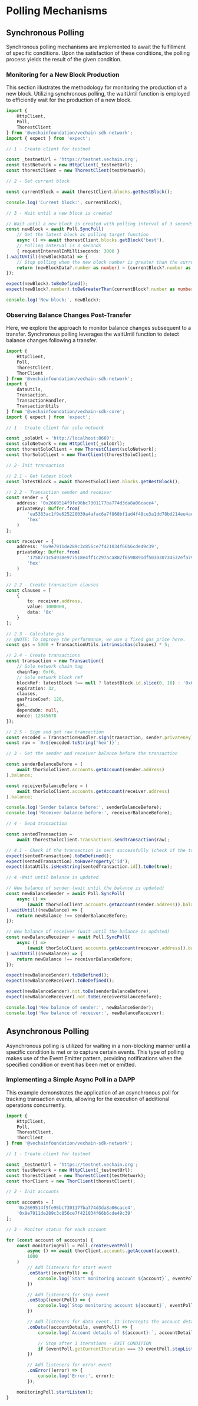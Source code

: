 # Polling Mechanisms

## Synchronous Polling

Synchronous polling mechanisms are implemented to await the fulfillment of specific conditions. Upon the satisfaction of these conditions, the polling process yields the result of the given condition.

### Monitoring for a New Block Production
This section illustrates the methodology for monitoring the production of a new block. Utilizing synchronous polling, the waitUntil function is employed to efficiently wait for the production of a new block.

```typescript { name=sync-poll-wait-new-block, category=example }
import {
    HttpClient,
    Poll,
    ThorestClient
} from '@vechainfoundation/vechain-sdk-network';
import { expect } from 'expect';

// 1 - Create client for testnet

const _testnetUrl = 'https://testnet.vechain.org';
const testNetwork = new HttpClient(_testnetUrl);
const thorestClient = new ThorestClient(testNetwork);

// 2 - Get current block

const currentBlock = await thorestClient.blocks.getBestBlock();

console.log('Current block:', currentBlock);

// 3 - Wait until a new block is created

// Wait until a new block is created with polling interval of 3 seconds
const newBlock = await Poll.SyncPoll(
    // Get the latest block as polling target function
    async () => await thorestClient.blocks.getBlock('best'),
    // Polling interval is 3 seconds
    { requestIntervalInMilliseconds: 3000 }
).waitUntil((newBlockData) => {
    // Stop polling when the new block number is greater than the current block number
    return (newBlockData?.number as number) > (currentBlock?.number as number);
});

expect(newBlock).toBeDefined();
expect(newBlock?.number).toBeGreaterThan(currentBlock?.number as number);

console.log('New block:', newBlock);

```

### Observing Balance Changes Post-Transfer
Here, we explore the approach to monitor balance changes subsequent to a transfer. Synchronous polling leverages the waitUntil function to detect balance changes following a transfer.

```typescript { name=sync-poll-wait-balance-update, category=example }
import {
    HttpClient,
    Poll,
    ThorestClient,
    ThorClient
} from '@vechainfoundation/vechain-sdk-network';
import {
    dataUtils,
    Transaction,
    TransactionHandler,
    TransactionUtils
} from '@vechainfoundation/vechain-sdk-core';
import { expect } from 'expect';

// 1 - Create client for solo network

const _soloUrl = 'http://localhost:8669';
const soloNetwork = new HttpClient(_soloUrl);
const thorestSoloClient = new ThorestClient(soloNetwork);
const thorSoloClient = new ThorClient(thorestSoloClient);

// 2- Init transaction

// 2.1 - Get latest block
const latestBlock = await thorestSoloClient.blocks.getBestBlock();

// 2.2 - Transaction sender and receiver
const sender = {
    address: '0x2669514f9fe96bc7301177ba774d3da8a06cace4',
    privateKey: Buffer.from(
        'ea5383ac1f9e625220039a4afac6a7f868bf1ad4f48ce3a1dd78bd214ee4ace5',
        'hex'
    )
};

const receiver = {
    address: '0x9e7911de289c3c856ce7f421034f66b6cde49c39',
    privateKey: Buffer.from(
        '1758771c54938e977518e4ff1c297aca882f6598891df503030734532efa790e',
        'hex'
    )
};

// 2.2 - Create transaction clauses
const clauses = [
    {
        to: receiver.address,
        value: 1000000,
        data: '0x'
    }
];

// 2.3 - Calculate gas
// @NOTE: To improve the performance, we use a fixed gas price here.
const gas = 5000 + TransactionUtils.intrinsicGas(clauses) * 5;

// 2.4 - Create transactions
const transaction = new Transaction({
    // Solo network chain tag
    chainTag: 0xf6,
    // Solo network block ref
    blockRef: latestBlock !== null ? latestBlock.id.slice(0, 18) : '0x0',
    expiration: 32,
    clauses,
    gasPriceCoef: 128,
    gas,
    dependsOn: null,
    nonce: 12345678
});

// 2.5 - Sign and get raw transaction
const encoded = TransactionHandler.sign(transaction, sender.privateKey).encoded;
const raw = `0x${encoded.toString('hex')}`;

// 3 - Get the sender and receiver balance before the transaction

const senderBalanceBefore = (
    await thorSoloClient.accounts.getAccount(sender.address)
).balance;

const receiverBalanceBefore = (
    await thorSoloClient.accounts.getAccount(receiver.address)
).balance;

console.log('Sender balance before:', senderBalanceBefore);
console.log('Receiver balance before:', receiverBalanceBefore);

// 4 - Send transaction

const sentedTransaction =
    await thorestSoloClient.transactions.sendTransaction(raw);

// 4.1 - Check if the transaction is sent successfully (check if the transaction id is a valid hex string)
expect(sentedTransaction).toBeDefined();
expect(sentedTransaction).toHaveProperty('id');
expect(dataUtils.isHexString(sentedTransaction.id)).toBe(true);

// 4 -Wait until balance is updated

// New balance of sender (wait until the balance is updated)
const newBalanceSender = await Poll.SyncPoll(
    async () =>
        (await thorSoloClient.accounts.getAccount(sender.address)).balance
).waitUntil((newBalance) => {
    return newBalance !== senderBalanceBefore;
});

// New balance of receiver (wait until the balance is updated)
const newBalanceReceiver = await Poll.SyncPoll(
    async () =>
        (await thorSoloClient.accounts.getAccount(receiver.address)).balance
).waitUntil((newBalance) => {
    return newBalance !== receiverBalanceBefore;
});

expect(newBalanceSender).toBeDefined();
expect(newBalanceReceiver).toBeDefined();

expect(newBalanceSender).not.toBe(senderBalanceBefore);
expect(newBalanceReceiver).not.toBe(receiverBalanceBefore);

console.log('New balance of sender:', newBalanceSender);
console.log('New balance of receiver:', newBalanceReceiver);

```

## Asynchronous Polling

Asynchronous polling is utilized for waiting in a non-blocking manner until a specific condition is met or to capture certain events. This type of polling makes use of the Event Emitter pattern, providing notifications when the specified condition or event has been met or emitted.

### Implementing a Simple Async Poll in a DAPP
This example demonstrates the application of an asynchronous poll for tracking transaction events, allowing for the execution of additional operations concurrently.

```typescript { name=event-poll-dapp, category=example }
import {
    HttpClient,
    Poll,
    ThorestClient,
    ThorClient
} from '@vechainfoundation/vechain-sdk-network';

// 1 - Create client for testnet

const _testnetUrl = 'https://testnet.vechain.org';
const testNetwork = new HttpClient(_testnetUrl);
const thorestClient = new ThorestClient(testNetwork);
const thorClient = new ThorClient(thorestClient);

// 2 - Init accounts

const accounts = [
    '0x2669514f9fe96bc7301177ba774d3da8a06cace4',
    '0x9e7911de289c3c856ce7f421034f66b6cde49c39'
];

// 3 - Monitor status for each account

for (const account of accounts) {
    const monitoringPoll = Poll.createEventPoll(
        async () => await thorClient.accounts.getAccount(account),
        1000
    )
        // Add listeners for start event
        .onStart((eventPoll) => {
            console.log(`Start monitoring account ${account}`, eventPoll);
        })

        // Add listeners for stop event
        .onStop((eventPoll) => {
            console.log(`Stop monitoring account ${account}`, eventPoll);
        })

        // Add listeners for data event. It intercepts the account details every 1 second
        .onData((accountDetails, eventPoll) => {
            console.log(`Account details of ${account}:`, accountDetails);

            // Stop after 3 iterations - EXIT CONDITION
            if (eventPoll.getCurrentIteration === 3) eventPoll.stopListen();
        })

        // Add listeners for error event
        .onError((error) => {
            console.log('Error:', error);
        });

    monitoringPoll.startListen();
}

```




